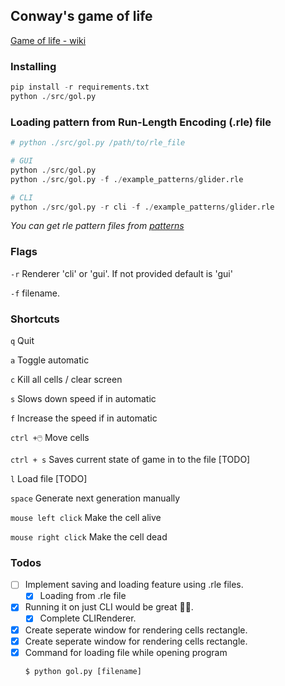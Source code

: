 ## Conway's game of life
[Game of life - wiki](https://en.wikipedia.org/wiki/Conway%27s_Game_of_Life)

### Installing
```python
pip install -r requirements.txt
python ./src/gol.py
```

### Loading pattern from Run-Length Encoding (.rle) file
```python
# python ./src/gol.py /path/to/rle_file

# GUI
python ./src/gol.py
python ./src/gol.py -f ./example_patterns/glider.rle

# CLI
python ./src/gol.py -r cli -f ./example_patterns/glider.rle

```
*You can get rle pattern files from [patterns](https://conwaylife.com/wiki/Pattern_of_the_Year)*

### Flags
`-r` Renderer 'cli' or 'gui'. If not provided default is 'gui'

`-f` filename.


### Shortcuts

`q` Quit

`a` Toggle automatic

`c` Kill all cells / clear screen

`s` Slows down speed if in automatic

`f` Increase the speed if in automatic

`ctrl +🖱️` Move cells

`ctrl + s` Saves current state of game in to the file [TODO]

`l` Load file [TODO]

`space` Generate next generation manually

`mouse left click` Make the cell alive

`mouse right click` Make the cell dead

### Todos

- [ ] Implement saving and loading feature using .rle files.
    - [x]  Loading from .rle file
- [x] Running it on just CLI would be great 🤷🏻.
    - [x] Complete CLIRenderer.
- [x] Create seperate window for rendering cells rectangle.
- [x] Create seperate window for rendering cells rectangle.
- [x] Command for loading file while opening program
    ```shell
    $ python gol.py [filename]
    ```
